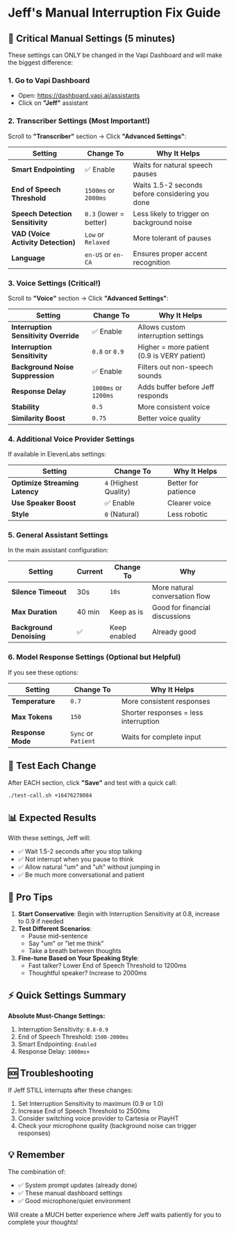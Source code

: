 # Jeff's Manual Interruption Fix Guide

## 🎯 Critical Manual Settings (5 minutes)

These settings can ONLY be changed in the Vapi Dashboard and will make the biggest difference:

### 1. Go to Vapi Dashboard

- Open: https://dashboard.vapi.ai/assistants
- Click on **"Jeff"** assistant

### 2. Transcriber Settings (Most Important!)

Scroll to **"Transcriber"** section → Click **"Advanced Settings"**:

| Setting                            | Change To              | Why It Helps                                    |
| ---------------------------------- | ---------------------- | ----------------------------------------------- |
| **Smart Endpointing**              | ✅ Enable              | Waits for natural speech pauses                 |
| **End of Speech Threshold**        | `1500ms` or `2000ms`   | Waits 1.5-2 seconds before considering you done |
| **Speech Detection Sensitivity**   | `0.3` (lower = better) | Less likely to trigger on background noise      |
| **VAD (Voice Activity Detection)** | `Low` or `Relaxed`     | More tolerant of pauses                         |
| **Language**                       | `en-US` or `en-CA`     | Ensures proper accent recognition               |

### 3. Voice Settings (Critical!)

Scroll to **"Voice"** section → Click **"Advanced Settings"**:

| Setting                               | Change To            | Why It Helps                                |
| ------------------------------------- | -------------------- | ------------------------------------------- |
| **Interruption Sensitivity Override** | ✅ Enable            | Allows custom interruption settings         |
| **Interruption Sensitivity**          | `0.8` or `0.9`       | Higher = more patient (0.9 is VERY patient) |
| **Background Noise Suppression**      | ✅ Enable            | Filters out non-speech sounds               |
| **Response Delay**                    | `1000ms` or `1200ms` | Adds buffer before Jeff responds            |
| **Stability**                         | `0.5`                | More consistent voice                       |
| **Similarity Boost**                  | `0.75`               | Better voice quality                        |

### 4. Additional Voice Provider Settings

If available in ElevenLabs settings:

| Setting                        | Change To             | Why It Helps        |
| ------------------------------ | --------------------- | ------------------- |
| **Optimize Streaming Latency** | `4` (Highest Quality) | Better for patience |
| **Use Speaker Boost**          | ✅ Enable             | Clearer voice       |
| **Style**                      | `0` (Natural)         | Less robotic        |

### 5. General Assistant Settings

In the main assistant configuration:

| Setting                  | Current | Change To    | Why                            |
| ------------------------ | ------- | ------------ | ------------------------------ |
| **Silence Timeout**      | 30s     | `10s`        | More natural conversation flow |
| **Max Duration**         | 40 min  | Keep as is   | Good for financial discussions |
| **Background Denoising** | ✅      | Keep enabled | Already good                   |

### 6. Model Response Settings (Optional but Helpful)

If you see these options:

| Setting           | Change To           | Why It Helps                          |
| ----------------- | ------------------- | ------------------------------------- |
| **Temperature**   | `0.7`               | More consistent responses             |
| **Max Tokens**    | `150`               | Shorter responses = less interruption |
| **Response Mode** | `Sync` or `Patient` | Waits for complete input              |

## 🧪 Test Each Change

After EACH section, click **"Save"** and test with a quick call:

```bash
./test-call.sh +16476278084
```

## 📊 Expected Results

With these settings, Jeff will:

- ✅ Wait 1.5-2 seconds after you stop talking
- ✅ Not interrupt when you pause to think
- ✅ Allow natural "um" and "uh" without jumping in
- ✅ Be much more conversational and patient

## 🚀 Pro Tips

1. **Start Conservative**: Begin with Interruption Sensitivity at 0.8, increase to 0.9 if needed
2. **Test Different Scenarios**:
   - Pause mid-sentence
   - Say "um" or "let me think"
   - Take a breath between thoughts
3. **Fine-tune Based on Your Speaking Style**:
   - Fast talker? Lower End of Speech Threshold to 1200ms
   - Thoughtful speaker? Increase to 2000ms

## ⚡ Quick Settings Summary

**Absolute Must-Change Settings:**

1. Interruption Sensitivity: `0.8-0.9`
2. End of Speech Threshold: `1500-2000ms`
3. Smart Endpointing: `Enabled`
4. Response Delay: `1000ms+`

## 🆘 Troubleshooting

If Jeff STILL interrupts after these changes:

1. Set Interruption Sensitivity to maximum (0.9 or 1.0)
2. Increase End of Speech Threshold to 2500ms
3. Consider switching voice provider to Cartesia or PlayHT
4. Check your microphone quality (background noise can trigger responses)

## 💡 Remember

The combination of:

- ✅ System prompt updates (already done)
- ✅ These manual dashboard settings
- ✅ Good microphone/quiet environment

Will create a MUCH better experience where Jeff waits patiently for you to complete your thoughts!
